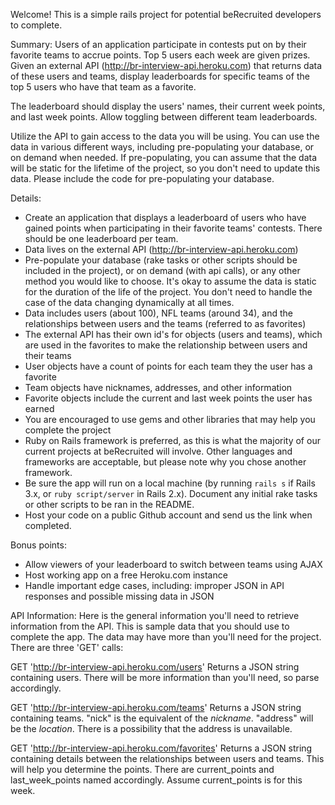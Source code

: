 Welcome! This is a simple rails project for potential beRecruited developers to complete.

Summary:
Users of an application participate in contests put on by their favorite teams to accrue points.  Top 5 users each week are given prizes. Given an external API (http://br-interview-api.heroku.com) that returns data of these users and teams, display leaderboards for specific teams of the top 5 users who have that team as a favorite.

The leaderboard should display the users' names, their current week points, and last week points.  Allow toggling between different team leaderboards.

Utilize the API to gain access to the data you will be using.  You can use the data in various different ways, including pre-populating your database, or on demand when needed.  If pre-populating, you can assume that the data will be static for the lifetime of the project, so you don't need to update this data.  Please include the code for pre-populating your database.

Details:
 - Create an application that displays a leaderboard of users who have gained points when participating in their favorite teams' contests.  There should be one leaderboard per team.
 - Data lives on the external API (http://br-interview-api.heroku.com)
 - Pre-populate your database (rake tasks or other scripts should be included in the project), or on demand (with api calls), or any other method you would like to choose.  It's okay to assume the data is static for the duration of the life of the project.  You don't need to handle the case of the data changing dynamically at all times.
 - Data includes users (about 100), NFL teams (around 34), and the relationships between users and the teams (referred to as favorites)
 - The external API has their own id's for objects (users and teams), which are used in the favorites to make the relationship between users and their teams
 - User objects have a count of points for each team they the user has a favorite
 - Team objects have nicknames, addresses, and other information
 - Favorite objects include the current and last week points the user has earned
 - You are encouraged to use gems and other libraries that may help you complete the project
 - Ruby on Rails framework is preferred, as this is what the majority of our current projects at beRecruited will involve.  Other languages and frameworks are acceptable, but please note why you chose another framework.
 - Be sure the app will run on a local machine (by running `rails s` if Rails 3.x, or `ruby script/server` in Rails 2.x).  Document any initial rake tasks or other scripts to be ran in the README.
 - Host your code on a public Github account and send us the link when completed.

Bonus points: 
 - Allow viewers of your leaderboard to switch between teams using AJAX
 - Host working app on a free Heroku.com instance
 - Handle important edge cases, including: improper JSON in API responses and possible missing data in JSON

API Information:
Here is the general information you'll need to retrieve information from the API. This is sample data that you should use to complete the app.  The data may have more than you'll need for the project. There are three 'GET' calls:

GET 'http://br-interview-api.heroku.com/users'
Returns a JSON string containing users.  There will be more information than you'll need, so parse accordingly.

GET 'http://br-interview-api.heroku.com/teams'
Returns a JSON string containing teams. "nick" is the equivalent of the _nickname_.  "address" will be the _location_.  There is a possibility that the address is unavailable.

GET 'http://br-interview-api.heroku.com/favorites'
Returns a JSON string containing details between the relationships between users and teams.  This will help you determine the points.  There are current_points and last_week_points named accordingly.  Assume current_points is for this week.
